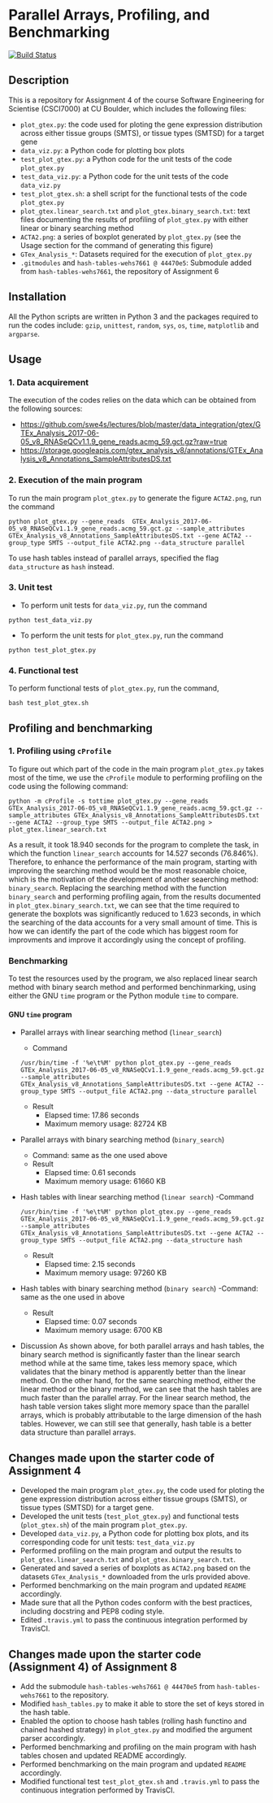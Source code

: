 # Parallel Arrays, Profiling, and Benchmarking
[![Build Status](https://travis-ci.com/cu-swe4s-fall-2019/parallel-arrays-profiling-and-benchmarking-wehs7661.svg?branch=master)](https://travis-ci.com/cu-swe4s-fall-2019/parallel-arrays-profiling-and-benchmarking-wehs7661)
## Description
This is a repository for Assignment 4 of the course Software Engineering for Scientise (CSCI7000) at CU Boulder, which includes the following files:
- `plot_gtex.py`: the code used for ploting the gene expression distribution across either tissue groups (SMTS), or tissue types (SMTSD) for a target gene
- `data_viz.py`: a Python code for plotting box plots
- `test_plot_gtex.py`: a Python code for the unit tests of the code `plot_gtex.py`
- `test_data_viz.py`: a Python code for the unit tests of the code `data_viz.py`
- `test_plot_gtex.sh`: a shell script for the functional tests of the code `plot_gtex.py`
- `plot_gtex.linear_search.txt` and `plot_gtex.binary_search.txt`: text files documenting the results of profiling of `plot_gtex.py` with either linear or binary searching method
- `ACTA2.png`: a series of boxplot generated by `plot_gtex.py` (see the Usage section for the command of generating this figure)
- `GTex_Analysis_*`: Datasets required for the execution of `plot_gtex.py`
- `.gitmodules` and `hash-tables-wehs7661 @ 44470e5`: Submodule added from `hash-tables-wehs7661`, the repository of Assignment 6

## Installation
All the Python scripts are written in Python 3 and the packages required to run the codes include: `gzip`, `unittest`, `random`, `sys`, `os`, `time`, `matplotlib` and `argparse`.

## Usage
### 1. Data acquirement
The execution of the codes relies on the data which can be obtained from the following sources:
- https://github.com/swe4s/lectures/blob/master/data_integration/gtex/GTEx_Analysis_2017-06-05_v8_RNASeQCv1.1.9_gene_reads.acmg_59.gct.gz?raw=true
- https://storage.googleapis.com/gtex_analysis_v8/annotations/GTEx_Analysis_v8_Annotations_SampleAttributesDS.txt

### 2. Execution of the main program <br/>
To run the main program `plot_gtex.py` to generate the figure `ACTA2.png`, run the command 
```
python plot_gtex.py --gene_reads  GTEx_Analysis_2017-06-05_v8_RNASeQCv1.1.9_gene_reads.acmg_59.gct.gz --sample_attributes GTEx_Analysis_v8_Annotations_SampleAttributesDS.txt --gene ACTA2 --group_type SMTS --output_file ACTA2.png --data_structure parallel
```
To use hash tables instead of parallel arrays, specified the flag `data_structure` as `hash` instead.

### 3. Unit test
- To perform unit tests for `data_viz.py`, run the command 
```
python test_data_viz.py
```
- To perform the unit tests for `plot_gtex.py`, run the command
```
python test_plot_gtex.py
```
### 4. Functional test <br/>
To perform functional tests of `plot_gtex.py`, run the command,
```
bash test_plot_gtex.sh
```

## Profiling and benchmarking
### 1. Profiling using `cProfile`
To figure out which part of the code in the main program `plot_gtex.py` takes most of the time, we use the `cProfile` module to performing profiling on the code using the following command:
```
python -m cProfile -s tottime plot_gtex.py --gene_reads  GTEx_Analysis_2017-06-05_v8_RNASeQCv1.1.9_gene_reads.acmg_59.gct.gz --sample_attributes GTEx_Analysis_v8_Annotations_SampleAttributesDS.txt --gene ACTA2 --group_type SMTS --output_file ACTA2.png > plot_gtex.linear_search.txt
```
As a result, it took 18.940 seconds for the program to complete the task, in which the function `linear_search` accounts for 14.527 seconds (76.846%). Therefore, to enhance the performance of the main program, starting with improving the searching method would be the most reasonable choice, which is the motivation of the development of another seaerching method: `binary_search`. Replacing the searching method with the function `binary_search` and performing profiling again, from the results documented in `plot_gtex.binary_search.txt`, we can see that the time required to generate the boxplots was significantly reduced to 1.623 seconds, in which the searching of the data accounts for a very small amount of time. This is how we can identify the part of the code which has biggest room for improvments and improve it accordingly using the concept of profiling.

### Benchmarking
To test the resources used by the program, we also replaced linear search method with binary search method and performed benchinmarking, using either the GNU `time` program or the Python module `time` to compare.

#### GNU `time` program 
- Parallel arrays with linear searching method (`linear_search`)
  - Command
  ```
  /usr/bin/time -f '%e\t%M' python plot_gtex.py --gene_reads  GTEx_Analysis_2017-06-05_v8_RNASeQCv1.1.9_gene_reads.acmg_59.gct.gz --sample_attributes GTEx_Analysis_v8_Annotations_SampleAttributesDS.txt --gene ACTA2 --group_type SMTS --output_file ACTA2.png --data_structure parallel
  ```
  - Result
    - Elapsed time: 17.86 seconds
    - Maximum memory usage: 82724 KB
- Parallel arrays with binary searching method (`binary_search`)
  - Command: same as the one used above
  - Result
    - Elapsed time: 0.61 seconds
    - Maximum memory usage: 61660 KB

- Hash tables with linear searching method (`linear search`)
  -Command
  ```
  /usr/bin/time -f '%e\t%M' python plot_gtex.py --gene_reads  GTEx_Analysis_2017-06-05_v8_RNASeQCv1.1.9_gene_reads.acmg_59.gct.gz --sample_attributes GTEx_Analysis_v8_Annotations_SampleAttributesDS.txt --gene ACTA2 --group_type SMTS --output_file ACTA2.png --data_structure hash
  ```
  - Result
    - Elapsed time: 2.15 seconds
    - Maximum memory usage: 97260 KB

- Hash tables with binary searching method (`binary search`)
  -Command: same as the one used in above
  - Result
    - Elapsed time: 0.07 seconds
    - Maximum memory usage: 6700 KB

- Discussion 
As shown above, for both parallel arrays and hash tables, the binary search method is significantly faster than the linear search method while at the same time, takes less memory space, which validates that the binary method is apparently better than the linear method. On the other hand, for the same searching method, either the linear method or the binary method, we can see that the hash tables are much faster than the parallel array. For the linear search method, the hash table version takes slight more memory space than the parallel arrays, which is probably attributable to the large dimension of the hash tables. However, we can still see that generally, hash table is a better data structure than parallel arrays. 

## Changes made upon the starter code of Assignment 4
- Developed the main program `plot_gtex.py`, the code used for ploting the gene expression distribution across either tissue groups (SMTS), or tissue types (SMTSD) for a target gene.
- Developed the unit tests (`test_plot_gtex.py`) and functional tests (`plot_gtex.sh`) of the main program `plot_gtex.py`.
- Developed `data_viz.py`, a Python code for plotting box plots, and its corresponding code for unit tests: `test_data_viz.py`
- Performed profiling on the main program and output the results to `plot_gtex.linear_search.txt` and `plot_gtex.binary_search.txt`.
- Generated and saved a series of boxplots as `ACTA2.png` based on the datasets `GTex_Analysis_*` downloaded from the urls provided above.
- Performed benchmarking on the main program and updated `README` accordingly.
- Made sure that all the Python codes conform with the best practices, including docstring and PEP8 coding style.
- Edited `.travis.yml` to pass the continuous integration performed by TravisCI.

## Changes made upon the starter code (Assignment 4) of Assignment 8
- Add the submodule `hash-tables-wehs7661 @ 44470e5` from `hash-tables-wehs7661` to the repository.
- Modified `hash_tables.py` to make it able to store the set of keys stored in the hash table.
- Enabled the option to choose hash tables (rolling hash functino and chained hashed strategy) in `plot_gtex.py` and modified the argument parser accordingly.
- Performed benchmarking and profiling on the main program with hash tables chosen and updated README accordingly.
- Performed benchmarking on the main program and updated `README` accordingly.
- Modified functional test `test_plot_gtex.sh` and `.travis.yml` to pass the continuous integration performed by TravisCI.
